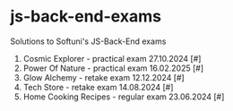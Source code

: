 # js-back-end-exams
Solutions to Softuni's JS-Back-End exams

1. Cosmic Explorer - practical exam 27.10.2024 [#]
2. Power Of Nature - practical exam 16.02.2025 [#]
3. Glow Alchemy - retake exam 12.12.2024 [#]
4. Tech Store - retake exam 14.08.2024 [#]
5. Home Cooking Recipes - regular exam 23.06.2024 [#]